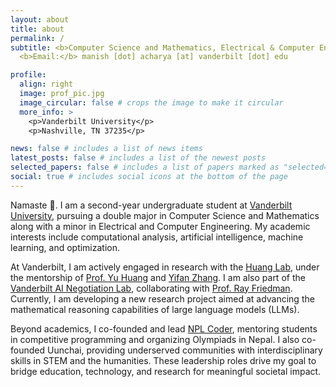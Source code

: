 ```yaml
---
layout: about
title: about
permalink: /
subtitle: <b>Computer Science and Mathematics, Electrical & Computer Engineering (Minor)</b> <br>
  <b>Email:</b> manish [dot] acharya [at] vanderbilt [dot] edu

profile:
  align: right
  image: prof_pic.jpg
  image_circular: false # crops the image to make it circular
  more_info: >
    <p>Vanderbilt University</p>
    <p>Nashville, TN 37235</p>

news: false # includes a list of news items
latest_posts: false # includes a list of the newest posts
selected_papers: false # includes a list of papers marked as "selected={true}"
social: true # includes social icons at the bottom of the page
---
```


Namaste 🙏. I am a second-year undergraduate student at [Vanderbilt University](http://vanderbilt.edu), pursuing a double major in Computer Science and Mathematics along with a minor in Electrical and Computer Engineering. My academic interests include computational analysis, artificial intelligence, machine learning, and optimization.

At Vanderbilt, I am actively engaged in research with the [Huang Lab](http://yuhuang-lab.github.io), under the mentorship of [Prof. Yu Huang](http://yuhuang-lab.github.io) and [Yifan Zhang](https://coderdoge.com). I am also part of the [Vanderbilt AI Negotiation Lab](https://www.ainegotiationlab-vanderbilt.com), collaborating with [Prof. Ray Friedman](https://business.vanderbilt.edu/bio/ray-friedman/). Currently, I am developing a new research project aimed at advancing the mathematical reasoning capabilities of large language models (LLMs).

Beyond academics, I co-founded and lead [NPL Coder](http://nplcoder.org), mentoring students in competitive programming and organizing Olympiads in Nepal. I also co-founded Uunchai, providing underserved communities with interdisciplinary skills in STEM and the humanities. These leadership roles drive my goal to bridge education, technology, and research for meaningful societal impact.

